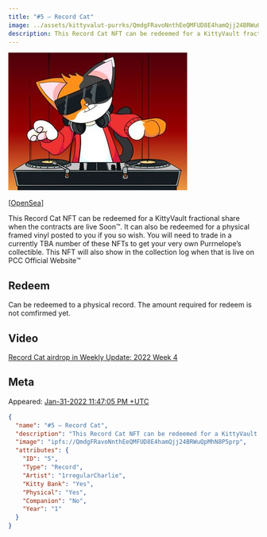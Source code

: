 ```yaml
---
title: "#5 – Record Cat"
image: ../assets/kittyvalut-purrks/QmdgFRavoNnthEeQMFUD8E4hamQjj24BRWuQpMhN8P5prp_resize.jpg
description: This Record Cat NFT can be redeemed for a KittyVault fractional share or redeem a physical music record.
---
```


[![#5 – Record Cat](../assets/kittyvalut-purrks/QmdgFRavoNnthEeQMFUD8E4hamQjj24BRWuQpMhN8P5prp_resize.jpg)](https://ipfs.io/ipfs/QmdgFRavoNnthEeQMFUD8E4hamQjj24BRWuQpMhN8P5prp)

[[OpenSea](https://opensea.io/assets/0xda7d42b6167f1497346d7b2336a6d7a603026db1/4)]

This Record Cat NFT can be redeemed for a KittyVault fractional share when the contracts are live Soon:tm:. It can also be redeemed for a physical framed vinyl posted to you if you so wish. You will need to trade in a currently TBA number of these NFTs to get your very own Purrnelope’s collectible. This NFT will also show in the collection log when that is live on  PCC Official Website:tm:

## Redeem

Can be redeemed to a physical record. The amount required for redeem is not comfirmed yet.

## Video

[Record Cat airdrop in Weekly Update: 2022 Week 4](/posts/weekly-update/2022w04)

## Meta

Appeared: [Jan-31-2022 11:47:05 PM +UTC](https://etherscan.io/tx/0x18ab97b8aee2e840ec788a1b2bb6dd90cb07f19d4f154205b219422b256dbd6b)

```json title="ipfs://QmcWcJuqV2D4q6hWAf9fA8y5GyTDPgZg3kmt7ynikwwQ8K"
{
  "name": "#5 – Record Cat",
  "description": "This Record Cat NFT can be redeemed for a KittyVault fractional share when the contracts are live Soon:tm:. It can also be redeemed for a physical framed vinyl posted to you if you so wish. You will need to trade in a currently TBA number of these NFTs to get your very own Purrnelope’s collectible. This NFT will also show in the collection log when that is live on our website:tm:",
  "image": "ipfs://QmdgFRavoNnthEeQMFUD8E4hamQjj24BRWuQpMhN8P5prp",
  "attributes": {
    "ID": "5",
    "Type": "Record",
    "Artist": "1rregularCharlie",
    "Kitty Bank": "Yes",
    "Physical": "Yes",
    "Companion": "No",
    "Year": "1"
  }
}
```
